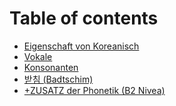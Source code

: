 # Table of contents

* [Eigenschaft von Koreanisch](README.md)
* [Vokale](<README (1).md>)
* [Konsonanten](konsonanten.md)
* [받침 (Badtschim)](badtschim.md)
* [+ZUSATZ der Phonetik (B2 Nivea)](+zusatz-der-phonetik-b2-nivea.md)
